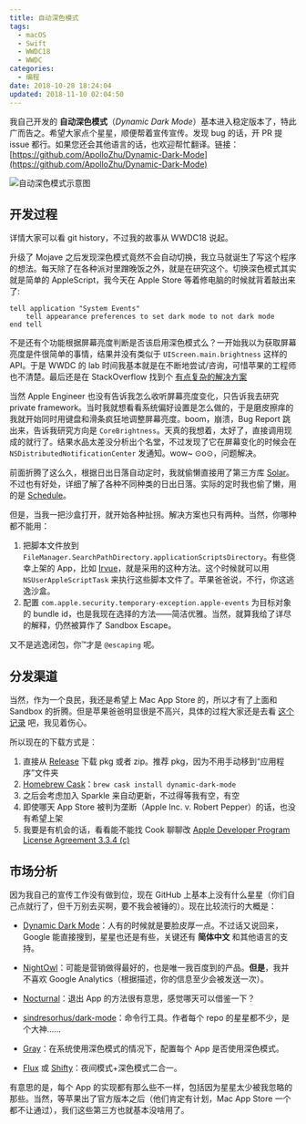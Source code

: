 ```yaml
---
title: 自动深色模式
tags:
  - macOS
  - Swift
  - WWDC18
  - WWDC
categories:
  - 编程
date: 2018-10-28 18:24:04
updated: 2018-11-10 02:04:50
---
```


我自己开发的 **自动深色模式**（*Dynamic Dark Mode*）基本进入稳定版本了，特此广而告之。希望大家点个星星，顺便帮着宣传宣传。发现 bug 的话，开 PR 提 issue 都行。如果您还会其他语言的话，也欢迎帮忙翻译。链接：[https://github.com/ApolloZhu/Dynamic-Dark-Mode](https://github.com/ApolloZhu/Dynamic-Dark-Mode)

![自动深色模式示意图](https://user-images.githubusercontent.com/10842684/54065607-56c22a80-41f1-11e9-95e6-7100e297d591.PNG)

<!-- more -->

## 开发过程

详情大家可以看 git history，不过我的故事从 WWDC18 说起。

升级了 Mojave 之后发现深色模式竟然不会自动切换，我立马就诞生了写这个程序的想法。每天除了在各种派对里蹭晚饭之外，就是在研究这个。切换深色模式其实就是简单的 AppleScript，我今天在 Apple Store 等着修电脑的时候就背着敲出来了:

```applescript
tell application "System Events"
	tell appearance preferences to set dark mode to not dark mode
end tell
```

不是还有个功能根据屏幕亮度判断是否该启用深色模式么？一开始我以为获取屏幕亮度是件很简单的事情，结果并没有类似于 `UIScreen.main.brightness` 这样的 API。于是 WWDC 的 lab 时间我基本就是在不断地尝试/咨询，可惜苹果的工程师也不清楚。最后还是在 StackOverflow 找到个 [有点复杂的解决方案](https://stackoverflow.com/questions/3239749/programmatically-change-mac-display-brightness)

当然 Apple Engineer 也没有告诉我怎么收听屏幕亮度变化，只告诉我去研究 private framework。当时我就想看看系统偏好设置是怎么做的，于是磨皮擦痒的我就开始同时用键盘和滑条疯狂地调整屏幕亮度。boom，崩溃，Bug Report 跳出来，告诉我研究方向是 `CoreBrightness`。天真的我想着，太好了，直接调用现成的就行了。结果水品太差没分析出个名堂，不过发现了它在屏幕变化的时候会在 `NSDistributedNotificationCenter` 发通知。wow~ ⊙o⊙，问题解决。

前面折腾了这么久，根据日出日落自动定时，我就偷懒直接用了第三方库 [Solar](https://github.com/ceeK/Solar)。不过也有好处，详细了解了各种不同种类的日出日落。实际的定时我也偷了懒，用的是 [Schedule](https://github.com/jianstm/Schedule)。

但是，当我一把沙盒打开，就开始各种扯拐。解决方案也只有两种。当然，你哪种都不能用：

1. 把脚本文件放到 `FileManager.SearchPathDirectory.applicationScriptsDirectory`。有些侥幸上架的 App，比如 [Irvue](https://itunes.apple.com/app/id1039633667)，就是采用的这种方法。这个时候就可以用 `NSUserAppleScriptTask` 来执行这些脚本文件了。苹果爸爸说，不行，你这逃逸沙盒。
2. 配置 `com.apple.security.temporary-exception.apple-events` 为目标对象的 bundle id，也是我现在选择的方法——简洁优雅。当然，就算我给了详尽的解释，仍然被算作了 Sandbox Escape。

又不是逃逸闭包，你™才是 `@escaping` 呢。

## 分发渠道

当然，作为一个良民，我还是希望上 Mac App Store 的，所以才有了上面和 Sandbox 的折腾。但是苹果爸爸明显很是不高兴，具体的过程大家还是去看 [这个记录](https://github.com/ApolloZhu/Dynamic-Dark-Mode/issues/10) 吧，我见着伤心。

所以现在的下载方式是：

1. 直接从 [Release](https://github.com/ApolloZhu/Dynamic-Dark-Mode/releases) 下载 pkg 或者 zip。推荐 pkg，因为不用手动移到“应用程序”文件夹
2. [Homebrew Cask](https://brew.sh/)：`brew cask install dynamic-dark-mode`
3. 之后会考虑加入 Sparkle 来自动更新，不过得等我有空，有空
4. 即使哪天 App Store 被判为垄断（Apple Inc. v. Robert Pepper）的话，也没有希望上架
5. 我要是有机会的话，看看能不能找 Cook 聊聊改 [Apple Developer Program License Agreement 3.3.4 (c)](https://download.developer.apple.com/Documentation/License_Agreements__Apple_Developer_Program/Apple_Developer_Program_License_Agreement_20181019.pdf)

## 市场分析

因为我自己的宣传工作没有做到位，现在 GitHub 上基本上没有什么星星（你们自己点就行了，但千万别去买啊，要不我会被锤的）。现在比较流行的大概是：

- [Dynamic Dark Mode](https://github.com/ApolloZhu/Dynamic-Dark-Mode)：人有的时候就是要脸皮厚一点。不过话又说回来，Google 能直接搜到，星星也还是有些，关键还有 **简体中文** 和其他语言的支持。

- [NightOwl](https://nightowl.kramser.xyz/)：可能是营销做得最好的，也是唯一我百度到的产品。**但是**，我并不喜欢 Google Analytics（根据描述，你的信息至少会被发送一次）。
- [Nocturnal](https://github.com/HarshilShah/Nocturnal)：退出 App 的方法很有意思，感觉哪天可以借鉴一下？
- [sindresorhus/dark-mode](https://github.com/sindresorhus/dark-mode)：命令行工具。作者每个 repo 的星星都不少，是个大神……
- [Gray](https://github.com/zenangst/Gray)：在系统使用深色模式的情况下，配置每个 App 是否使用深色模式。
- [Flux](https://justgetflux.com/) 或 [Shifty](https://github.com/thompsonate/Shifty)：夜间模式+深色模式二合一。

有意思的是，每个 App 的实现都有那么些不一样，包括因为星星太少被我忽略的那些。当然，等苹果出了官方版本之后（他们肯定有计划，Mac App Store 一个都不让通过），我们这些第三方也就基本没啥用了。
